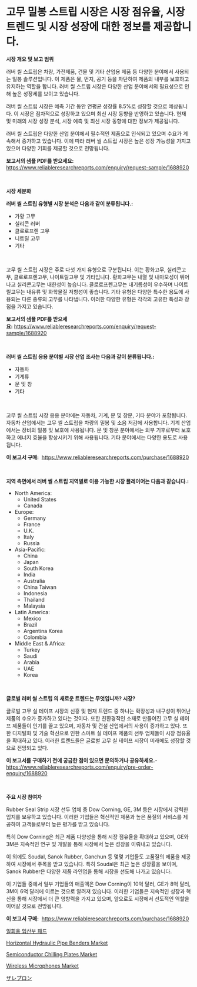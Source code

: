 <p><h1>고무 밀봉 스트립 시장은 시장 점유율, 시장 트렌드 및 시장 성장에 대한 정보를 제공합니다.</h1></p><p><strong>시장 개요 및 보고 범위</strong></p>
<p><p>러버 씰 스트립은 차량, 가전제품, 건물 및 기타 산업용 제품 등 다양한 분야에서 사용되는 밀봉 솔루션입니다. 이 제품은 물, 먼지, 공기 등을 차단하여 제품의 내부를 보호하고 유지하는 역할을 합니다. 러버 씰 스트립 시장은 다양한 산업 분야에서의 필요성으로 인해 높은 성장세를 보이고 있습니다.</p><p>러버 씰 스트립 시장은 예측 기간 동안 연평균 성장률 8.5%로 성장할 것으로 예상됩니다. 이 시장은 점차적으로 성장하고 있으며 최신 시장 동향을 반영하고 있습니다. 현재 및 미래의 시장 성장 분석, 시장 예측 및 최신 시장 동향에 대한 정보가 제공됩니다.</p><p>러버 씰 스트립은 다양한 산업 분야에서 필수적인 제품으로 인식되고 있으며 수요가 계속해서 증가하고 있습니다. 이에 따라 러버 씰 스트립 시장은 높은 성장 가능성을 가지고 있으며 다양한 기회를 제공할 것으로 전망됩니다.</p></p>
<p><strong>보고서의 샘플 PDF를 받으세요:</strong> <a href="https://www.reliableresearchreports.com/enquiry/request-sample/1688920">https://www.reliableresearchreports.com/enquiry/request-sample/1688920</a></p>
<p>&nbsp;</p>
<p><strong>시장 세분화</strong></p>
<p><strong>러버 씰 스트립 유형별 시장 분석은 다음과 같이 분류됩니다.:</strong></p>
<p><ul><li>가황 고무</li><li>실리콘 러버</li><li>클로로프렌 고무</li><li>니트릴 고무</li><li>기타</li></ul></p>
<p>&nbsp;</p>
<p><p>고무 씰 스트립 시장은 주로 다섯 가지 유형으로 구분됩니다. 이는 황화고무, 실리콘고무, 클로로프렌고무, 나이트릴고무 및 기타입니다. 황화고무는 내열 및 내마모성이 뛰어나고 실리콘고무는 내한성이 높습니다. 클로로프렌고무는 내기름성이 우수하며 나이트릴고무는 내유류 및 화학물질 저항성이 좋습니다. 기타 유형은 다양한 특수한 용도에 사용되는 다른 종류의 고무를 나타냅니다. 이러한 다양한 유형은 각각의 고유한 특성과 장점을 가지고 있습니다.</p></p>
<p><strong>보고서의 샘플 PDF를 받으세요:</strong>&nbsp;<a href="https://www.reliableresearchreports.com/enquiry/request-sample/1688920">https://www.reliableresearchreports.com/enquiry/request-sample/1688920</a></p>
<p>&nbsp;</p>
<p><strong> 러버 씰 스트립 응용 분야별 시장 산업 조사는 다음과 같이 분류됩니다.:</strong></p>
<p><ul><li>자동차</li><li>기계류</li><li>문 및 창</li><li>기타</li></ul></p>
<p>&nbsp;</p>
<p><p>고무 씰 스트립 시장 응용 분야에는 자동차, 기계, 문 및 창문, 기타 분야가 포함됩니다. 자동차 산업에서는 고무 씰 스트립을 차량의 밀봉 및 소음 저감에 사용합니다. 기계 산업에서는 장비의 밀봉 및 보호에 사용됩니다. 문 및 창문 분야에서는 외부 기후로부터 보호하고 에너지 효율을 향상시키기 위해 사용됩니다. 기타 분야에서는 다양한 용도로 사용됩니다.</p></p>
<p><strong>이 보고서 구매:</strong>&nbsp; <a href="https://www.reliableresearchreports.com/purchase/1688920">https://www.reliableresearchreports.com/purchase/1688920</a></p>
<p>&nbsp;</p>
<p><strong>지역 측면에서 러버 씰 스트립 지역별로 이용 가능한 시장 플레이어는 다음과 같습니다.:</strong></p>
<p><ul>
    <li>
        North America:
        <ul>
            <li>United States</li>
            <li>Canada</li>
        </ul>
    </li>
    <li>
        Europe:
        <ul>
            <li>Germany</li>
            <li>France</li>
            <li>U.K.</li>
            <li>Italy</li>
            <li>Russia</li>
        </ul>
    </li>
    <li>
        Asia-Pacific:
        <ul>
            <li>China</li>
            <li>Japan</li>
            <li>South Korea</li>
            <li>India</li>
            <li>Australia</li>
            <li>China Taiwan</li>
            <li>Indonesia</li>
            <li>Thailand</li>
            <li>Malaysia</li>
        </ul>
    </li>
    <li>
        Latin America:
        <ul>
            <li>Mexico</li>
            <li>Brazil</li>
            <li>Argentina Korea</li>
            <li>Colombia</li>
        </ul>
    </li>
    <li>
        Middle East & Africa:
        <ul>
            <li>Turkey</li>
            <li>Saudi</li>
            <li>Arabia</li>
            <li>UAE</li>
            <li>Korea</li>
        </ul>
    </li>
    </ul></p>
<p>&nbsp;</p>
<p><strong>글로벌 러버 씰 스트립 의 새로운 트렌드는 무엇입니까? 시장?</strong></p>
<p><p>글로벌 고무 실 테이프 시장의 신흥 및 현재 트렌드 중 하나는 확장성과 내구성이 뛰어난 제품의 수요가 증가하고 있다는 것이다. 또한 친환경적인 소재로 만들어진 고무 실 테이프 제품들이 인기를 끌고 있으며, 자동차 및 건설 산업에서의 사용이 증가하고 있다. 또한 디지털화 및 기술 혁신으로 인한 스마트 실 테이프 제품의 선두 업체들이 시장 점유율을 확대하고 있다. 이러한 트렌드들은 글로벌 고무 실 테이프 시장이 미래에도 성장할 것으로 전망되고 있다.</p></p>
<p><strong>이 보고서를 구매하기 전에 궁금한 점이 있으면 문의하거나 공유하세요.</strong>- <a href="https://www.reliableresearchreports.com/enquiry/pre-order-enquiry/1688920">https://www.reliableresearchreports.com/enquiry/pre-order-enquiry/1688920</a></p>
<p>&nbsp;</p>
<p><strong>주요 시장 참여자</strong></p>
<p><p>Rubber Seal Strip 시장 선두 업체 중 Dow Corning, GE, 3M 등은 시장에서 강력한 입지를 보유하고 있습니다. 이러한 기업들은 혁신적인 제품과 높은 품질의 서비스를 제공하여 고객들로부터 높은 평가를 받고 있습니다.</p><p>특히 Dow Corning은 최근 제품 다양성을 통해 시장 점유율을 확대하고 있으며, GE와 3M은 지속적인 연구 및 개발을 통해 시장에서 높은 성장을 이뤄내고 있습니다.</p><p>이 외에도 Soudal, Sanok Rubber, Ganchun 등 몇몇 기업들도 고품질의 제품을 제공하여 시장에서 주목을 받고 있습니다. 특히 Soudal은 최근 높은 성장률을 보이며, Sanok Rubber은 다양한 제품 라인업을 통해 시장을 선도해 나가고 있습니다.</p><p>이 기업들 중에서 일부 기업들의 매출액은 Dow Corning이 10억 달러, GE가 8억 달러, 3M이 6억 달러에 이르는 것으로 알려져 있습니다. 이러한 기업들은 지속적인 성장과 혁신을 통해 시장에서 더 큰 영향력을 가지고 있으며, 앞으로도 시장에서 선도적인 역할을 이어갈 것으로 전망됩니다.</p></p>
<p><strong>이 보고서 구매:</strong>&nbsp;&nbsp;<a href="https://www.reliableresearchreports.com/purchase/1688920">https://www.reliableresearchreports.com/purchase/1688920</a></p>
<p><p><a href="https://github.com/oajzkywllm460/Market-Research-Report-List-1/blob/main/78855972574.md">일회용 임산부 패드</a></p><p><a href="https://issuu.com/reportprime-2/docs/horizontal-hydraulic-pipe-benders-market-size-2030">Horizontal Hydraulic Pipe Benders Market</a></p><p><a href="https://issuu.com/reportprime-2/docs/semiconductor-chilling-plates-market-size-2030.ppt">Semiconductor Chilling Plates Market</a></p><p><a href="https://github.com/provorikovar/Market-Research-Report-List-3/blob/main/wireless-microphones-market.md">Wireless Microphones Market</a></p><p><a href="https://medium.com/@skylarreilly36/%E3%82%B6%E3%83%AC%E3%83%97%E3%83%AD%E3%83%B3%E3%81%AE%E5%B8%82%E5%A0%B4%E5%8B%95%E5%90%91%E3%81%A8%E5%B8%82%E5%A0%B4%E5%88%86%E6%9E%90%E3%81%AF-2024%E5%B9%B4%E3%81%8B%E3%82%892031%E5%B9%B4%E3%81%AE%E6%9C%9F%E9%96%93%E3%81%AB%E4%BA%88%E6%B8%AC%E3%81%95%E3%82%8C%E3%81%A6%E3%81%84%E3%81%BE%E3%81%99-d723d4e34d0b">ザレプロン</a></p></p>
